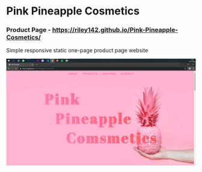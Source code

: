 # Pink Pineapple Cosmetics

### Product Page - https://riley142.github.io/Pink-Pineapple-Cosmetics/

Simple responsive static one-page product page website

![](pink.png)
